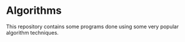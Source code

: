 # Algorithms
This repository contains some programs done using some very popular algorithm techniques. 
